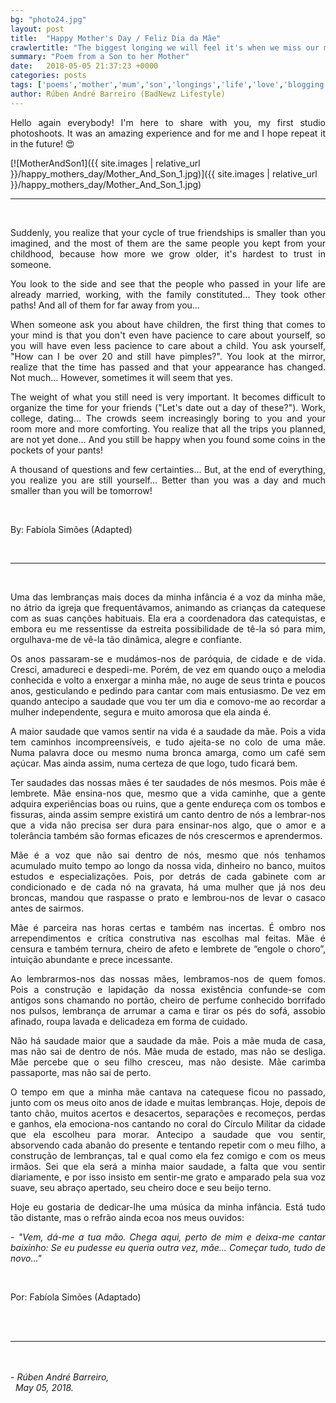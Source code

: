 ```yaml
---
bg: "photo24.jpg"
layout: post
title:  "Happy Mother's Day / Feliz Dia da Mãe"
crawlertitle: "The biggest longing we will feel it's when we miss our mothers... Because then, we miss ourselves!  / A maior saudade que nós vamos sentir na vida é a saudade da mãe… Pois, é saudade de nós mesmos!"
summary: "Poem from a Son to her Mother"
date:   2018-05-05 21:37:23 +0000
categories: posts
tags: ['poems','mother','mum','son','longings','life','love','blogging']
author: Rúben André Barreiro (BadNewz Lifestyle)
---
```

<p align="justify">Hello again everybody! I'm here to share with you, my first studio photoshoots. It was an amazing experience and for me and I hope repeat it in the future! 😍</p>

[![MotherAndSon1]({{ site.images | relative_url }}/happy_mothers_day/Mother_And_Son_1.jpg)]({{ site.images | relative_url }}/happy_mothers_day/Mother_And_Son_1.jpg)

<hr>
<br>

<p align="justify">Suddenly, you realize that your cycle of true friendships is smaller than you imagined, and the most of them are the same people you kept from your childhood, because how more we grow older, it's hardest to trust in someone.</p>

<p align="justify">You look to the side and see that the people who passed in your life are already married, working, with the family constituted... They took other paths! And all of them for far away from you...</p>

<p align="justify">When someone ask you about have children, the first thing that comes to your mind is that you don't even have pacience to care about yourself, so you will have even less pacience to care about a child. You ask yourself, "How can I be over 20 and still have pimples?". You look at the mirror, realize that the time has passed and that your appearance has changed. Not much... However, sometimes it will seem that yes.</p>

<p align="justify">The weight of what you still need is very important. It becomes difficult to organize the time for your friends ("Let's date out a day of these?"). Work, college, dating... The crowds seem increasingly boring to you and your room more and more comforting. You realize that all the trips you planned, are not yet done... And you still be happy when you found some coins in the pockets of your pants!</p>

<p align="justify">A thousand of questions and few certainties... But, at the end of everything, you realize you are still yourself... Better than you was a day and much smaller than you will be tomorrow!</p>

<br>

<p align="justify">By: Fabíola Simões (Adapted)</p>

<br>
<hr>
<br>

<p align="justify">Uma das lembranças mais doces da minha infância é a voz da minha mãe, no átrio da igreja que frequentávamos, animando as crianças da catequese com as suas canções habituais. Ela era a coordenadora das catequistas, e embora eu me ressentisse da estreita possibilidade de tê-la só para mim, orgulhava-me de vê-la tão dinâmica, alegre e confiante.</p>

<p align="justify">Os anos passaram-se e mudámos-nos de paróquia, de cidade e de vida. Cresci, amadureci e despedi-me. Porém, de vez em quando ouço a melodia conhecida e volto a enxergar a minha mãe, no auge de seus trinta e poucos anos, gesticulando e pedindo para cantar com mais entusiasmo. De vez em quando antecipo a saudade que vou ter um dia e comovo-me ao recordar a mulher independente, segura e muito amorosa que ela ainda é.</p>

<p align="justify">A maior saudade que vamos sentir na vida é a saudade da mãe. Pois a vida tem caminhos incompreensíveis, e tudo ajeita-se no colo de uma mãe. Numa palavra doce ou mesmo numa bronca amarga, como um café sem açúcar. Mas ainda assim, numa certeza de que logo, tudo ficará bem.</p>

<p align="justify">Ter saudades das nossas mães é ter saudades de nós mesmos. Pois mãe é lembrete. Mãe ensina-nos que, mesmo que a vida caminhe, que a gente adquira experiências boas ou ruins, que a gente endureça com os tombos e fissuras, ainda assim sempre existirá um canto dentro de nós a lembrar-nos que a vida não precisa ser dura para ensinar-nos algo, que o amor e a tolerância também são formas eficazes de nós crescermos e aprendermos.</p>

<p align="justify">Mãe é a voz que não sai dentro de nós, mesmo que nós tenhamos acumulado muito tempo ao longo da nossa vida, dinheiro no banco, muitos estudos e especializações. Pois, por detrás de cada gabinete com ar condicionado e de cada nó na gravata, há uma mulher que já nos deu broncas, mandou que raspasse o prato e lembrou-nos de levar o casaco antes de sairmos.</p>

<p align="justify">Mãe é parceira nas horas certas e também nas incertas. É ombro nos arrependimentos e crítica construtiva nas escolhas mal feitas. Mãe é censura e também ternura, cheiro de afeto e lembrete de “engole o choro”, intuição abundante e prece incessante.</p>

<p align="justify">Ao lembrarmos-nos das nossas mães, lembramos-nos de quem fomos. Pois a construção e lapidação da nossa existência confunde-se com antigos sons chamando no portão, cheiro de perfume conhecido borrifado nos pulsos, lembrança de arrumar a cama e tirar os pés do sofá, assobio afinado, roupa lavada e delicadeza em forma de cuidado.</p>

<p align="justify">Não há saudade maior que a saudade da mãe. Pois a mãe muda de casa, mas não sai de dentro de nós. Mãe muda de estado, mas não se desliga. Mãe percebe que o seu filho cresceu, mas não desiste. Mãe carimba passaporte, mas não sai de perto.</p>

<p align="justify">O tempo em que a minha mãe cantava na catequese ficou no passado, junto com os meus oito anos de idade e muitas lembranças. Hoje, depois de tanto chão, muitos acertos e desacertos, separações e recomeços, perdas e ganhos, ela emociona-nos cantando no coral do Círculo Militar da cidade que ela escolheu para morar. Antecipo a saudade que vou sentir, absorvendo cada abanão do presente e tentando repetir com o meu filho, a construção de lembranças, tal e qual como ela fez comigo e com os meus irmãos. Sei que ela será a minha maior saudade, a falta que vou sentir diariamente, e por isso insisto em sentir-me grato e amparado pela sua voz suave, seu abraço apertado, seu cheiro doce e seu beijo terno.</p>

<p align="justify">Hoje eu gostaria de dedicar-lhe uma música da minha infância. Está tudo tão distante, mas o refrão ainda ecoa nos meus ouvidos:</p>

<p align="justify"><i>- "Vem, dá-me a tua mão. Chega aqui, perto de mim e deixa-me cantar baixinho: Se eu pudesse eu queria outra vez, mãe... Começar tudo, tudo de novo..."</i></p>

<br>

<p align="justify">Por: Fabíola Simões (Adaptado)</p>

<br>

<br>
<hr>
<br>

<br>

<i>
    - Rúben André Barreiro,
    <br>
    &nbsp;
    May 05, 2018.
</i>